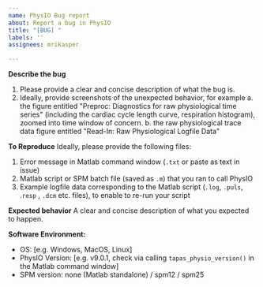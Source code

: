 ```yaml
---
name: PhysIO Bug report
about: Report a bug in PhysIO
title: "[BUG] "
labels: ''
assignees: mrikasper

---
```


**Describe the bug**
1. Please provide a clear and concise description of what the bug is. 
2. Ideally, provide screenshots of the unexpected behavior, for example
    a. the figure entitled "Preproc: Diagnostics for raw physiological time series" (including the cardiac 
        cycle length curve, respiration histogram), zoomed into time window of concern.
    b. the raw physiological trace data figure entitled "Read-In: Raw Physiological Logfile Data"

**To Reproduce**
Ideally, please provide the following files:
1. Error message in Matlab command window (`.txt` or paste as text in issue)
2. Matlab script or SPM batch file (saved as `.m`) that you ran to call PhysIO
3. Example logfile data corresponding to the Matlab script (`.log`, `.puls`, .`resp` , `.dcm` etc. files), to enable to re-run your script

**Expected behavior**
A clear and concise description of what you expected to happen.

**Software Environment:**
 - OS: [e.g. Windows, MacOS, Linux]
 - PhysIO Version: [e.g. v9.0.1, check via calling `tapas_physio_version()` in the Matlab command window]
- SPM version: none (Matlab standalone) / spm12 / spm25
